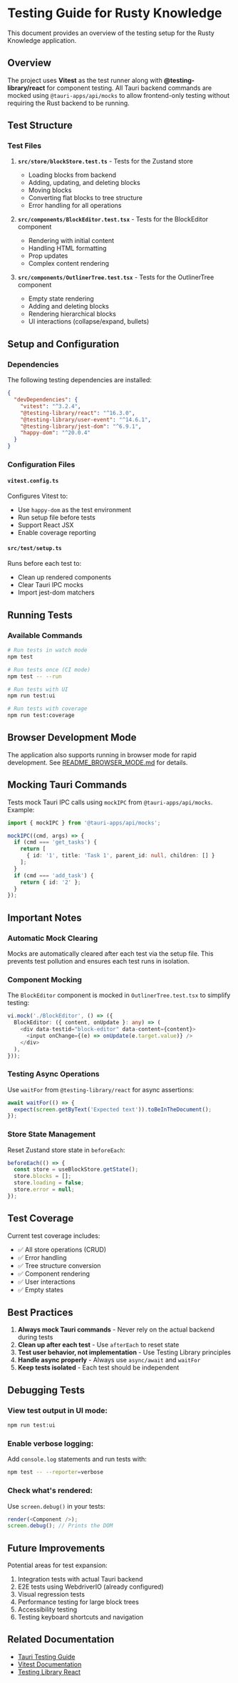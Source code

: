 # Testing Guide for Rusty Knowledge

This document provides an overview of the testing setup for the Rusty Knowledge application.

## Overview

The project uses **Vitest** as the test runner along with **@testing-library/react** for component testing. All Tauri backend commands are mocked using `@tauri-apps/api/mocks` to allow frontend-only testing without requiring the Rust backend to be running.

## Test Structure

### Test Files

1. **`src/store/blockStore.test.ts`** - Tests for the Zustand store
   - Loading blocks from backend
   - Adding, updating, and deleting blocks
   - Moving blocks
   - Converting flat blocks to tree structure
   - Error handling for all operations

2. **`src/components/BlockEditor.test.tsx`** - Tests for the BlockEditor component
   - Rendering with initial content
   - Handling HTML formatting
   - Prop updates
   - Complex content rendering

3. **`src/components/OutlinerTree.test.tsx`** - Tests for the OutlinerTree component
   - Empty state rendering
   - Adding and deleting blocks
   - Rendering hierarchical blocks
   - UI interactions (collapse/expand, bullets)

## Setup and Configuration

### Dependencies

The following testing dependencies are installed:

```json
{
  "devDependencies": {
    "vitest": "^3.2.4",
    "@testing-library/react": "^16.3.0",
    "@testing-library/user-event": "^14.6.1",
    "@testing-library/jest-dom": "^6.9.1",
    "happy-dom": "^20.0.4"
  }
}
```

### Configuration Files

#### `vitest.config.ts`

Configures Vitest to:
- Use `happy-dom` as the test environment
- Run setup file before tests
- Support React JSX
- Enable coverage reporting

####  `src/test/setup.ts`

Runs before each test to:
- Clean up rendered components
- Clear Tauri IPC mocks
- Import jest-dom matchers

## Running Tests

### Available Commands

```bash
# Run tests in watch mode
npm test

# Run tests once (CI mode)
npm test -- --run

# Run tests with UI
npm run test:ui

# Run tests with coverage
npm run test:coverage
```

## Browser Development Mode

The application also supports running in browser mode for rapid development. See [README_BROWSER_MODE.md](./README_BROWSER_MODE.md) for details.

## Mocking Tauri Commands

Tests mock Tauri IPC calls using `mockIPC` from `@tauri-apps/api/mocks`. Example:

```typescript
import { mockIPC } from '@tauri-apps/api/mocks';

mockIPC((cmd, args) => {
  if (cmd === 'get_tasks') {
    return [
      { id: '1', title: 'Task 1', parent_id: null, children: [] }
    ];
  }
  if (cmd === 'add_task') {
    return { id: '2' };
  }
});
```

## Important Notes

### Automatic Mock Clearing

Mocks are automatically cleared after each test via the setup file. This prevents test pollution and ensures each test runs in isolation.

### Component Mocking

The `BlockEditor` component is mocked in `OutlinerTree.test.tsx` to simplify testing:

```typescript
vi.mock('./BlockEditor', () => ({
  BlockEditor: ({ content, onUpdate }: any) => (
    <div data-testid="block-editor" data-content={content}>
      <input onChange={(e) => onUpdate(e.target.value)} />
    </div>
  ),
}));
```

### Testing Async Operations

Use `waitFor` from `@testing-library/react` for async assertions:

```typescript
await waitFor(() => {
  expect(screen.getByText('Expected text')).toBeInTheDocument();
});
```

### Store State Management

Reset Zustand store state in `beforeEach`:

```typescript
beforeEach(() => {
  const store = useBlockStore.getState();
  store.blocks = [];
  store.loading = false;
  store.error = null;
});
```

## Test Coverage

Current test coverage includes:

- ✅ All store operations (CRUD)
- ✅ Error handling
- ✅ Tree structure conversion
- ✅ Component rendering
- ✅ User interactions
- ✅ Empty states

## Best Practices

1. **Always mock Tauri commands** - Never rely on the actual backend during tests
2. **Clean up after each test** - Use `afterEach` to reset state
3. **Test user behavior, not implementation** - Use Testing Library principles
4. **Handle async properly** - Always use `async/await` and `waitFor`
5. **Keep tests isolated** - Each test should be independent

## Debugging Tests

### View test output in UI mode:

```bash
npm run test:ui
```

### Enable verbose logging:

Add `console.log` statements and run tests with:

```bash
npm test -- --reporter=verbose
```

### Check what's rendered:

Use `screen.debug()` in your tests:

```typescript
render(<Component />);
screen.debug(); // Prints the DOM
```

## Future Improvements

Potential areas for test expansion:

1. Integration tests with actual Tauri backend
2. E2E tests using WebdriverIO (already configured)
3. Visual regression tests
4. Performance testing for large block trees
5. Accessibility testing
6. Testing keyboard shortcuts and navigation

## Related Documentation

- [Tauri Testing Guide](https://v2.tauri.app/develop/tests/mocking/)
- [Vitest Documentation](https://vitest.dev/)
- [Testing Library React](https://testing-library.com/docs/react-testing-library/intro/)
